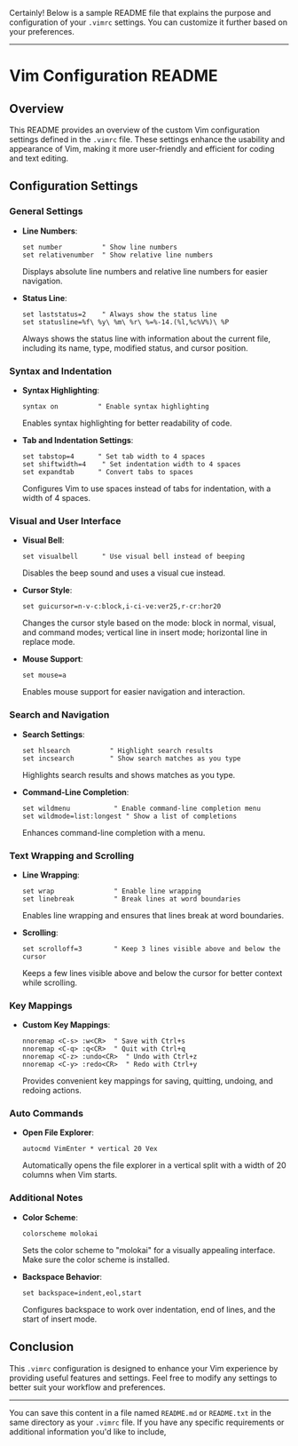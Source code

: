 Certainly! Below is a sample README file that explains the purpose and configuration of your `.vimrc` settings. You can customize it further based on your preferences.

---

# Vim Configuration README

## Overview

This README provides an overview of the custom Vim configuration settings defined in the `.vimrc` file. These settings enhance the usability and appearance of Vim, making it more user-friendly and efficient for coding and text editing.

## Configuration Settings

### General Settings

- **Line Numbers**:
  ```vim
  set number          " Show line numbers
  set relativenumber  " Show relative line numbers
  ```
  Displays absolute line numbers and relative line numbers for easier navigation.

- **Status Line**:
  ```vim
  set laststatus=2    " Always show the status line
  set statusline=%f\ %y\ %m\ %r\ %=%-14.(%l,%c%V%)\ %P
  ```
  Always shows the status line with information about the current file, including its name, type, modified status, and cursor position.

### Syntax and Indentation

- **Syntax Highlighting**:
  ```vim
  syntax on          " Enable syntax highlighting
  ```
  Enables syntax highlighting for better readability of code.

- **Tab and Indentation Settings**:
  ```vim
  set tabstop=4      " Set tab width to 4 spaces
  set shiftwidth=4    " Set indentation width to 4 spaces
  set expandtab      " Convert tabs to spaces
  ```
  Configures Vim to use spaces instead of tabs for indentation, with a width of 4 spaces.

### Visual and User Interface

- **Visual Bell**:
  ```vim
  set visualbell      " Use visual bell instead of beeping
  ```
  Disables the beep sound and uses a visual cue instead.

- **Cursor Style**:
  ```vim
  set guicursor=n-v-c:block,i-ci-ve:ver25,r-cr:hor20
  ```
  Changes the cursor style based on the mode: block in normal, visual, and command modes; vertical line in insert mode; horizontal line in replace mode.

- **Mouse Support**:
  ```vim
  set mouse=a
  ```
  Enables mouse support for easier navigation and interaction.

### Search and Navigation

- **Search Settings**:
  ```vim
  set hlsearch          " Highlight search results
  set incsearch         " Show search matches as you type
  ```
  Highlights search results and shows matches as you type.

- **Command-Line Completion**:
  ```vim
  set wildmenu           " Enable command-line completion menu
  set wildmode=list:longest " Show a list of completions
  ```
  Enhances command-line completion with a menu.

### Text Wrapping and Scrolling

- **Line Wrapping**:
  ```vim
  set wrap               " Enable line wrapping
  set linebreak          " Break lines at word boundaries
  ```
  Enables line wrapping and ensures that lines break at word boundaries.

- **Scrolling**:
  ```vim
  set scrolloff=3        " Keep 3 lines visible above and below the cursor
  ```
  Keeps a few lines visible above and below the cursor for better context while scrolling.

### Key Mappings

- **Custom Key Mappings**:
  ```vim
  nnoremap <C-s> :w<CR>  " Save with Ctrl+s
  nnoremap <C-q> :q<CR>  " Quit with Ctrl+q
  nnoremap <C-z> :undo<CR>  " Undo with Ctrl+z
  nnoremap <C-y> :redo<CR>  " Redo with Ctrl+y
  ```
  Provides convenient key mappings for saving, quitting, undoing, and redoing actions.

### Auto Commands

- **Open File Explorer**:
  ```vim
  autocmd VimEnter * vertical 20 Vex
  ```
  Automatically opens the file explorer in a vertical split with a width of 20 columns when Vim starts.

### Additional Notes

- **Color Scheme**:
  ```vim
  colorscheme molokai
  ```
  Sets the color scheme to "molokai" for a visually appealing interface. Make sure the color scheme is installed.

- **Backspace Behavior**:
  ```vim
  set backspace=indent,eol,start
  ```
  Configures backspace to work over indentation, end of lines, and the start of insert mode.

## Conclusion

This `.vimrc` configuration is designed to enhance your Vim experience by providing useful features and settings. Feel free to modify any settings to better suit your workflow and preferences.

---

You can save this content in a file named `README.md` or `README.txt` in the same directory as your `.vimrc` file. If you have any specific requirements or additional information you'd like to include,
